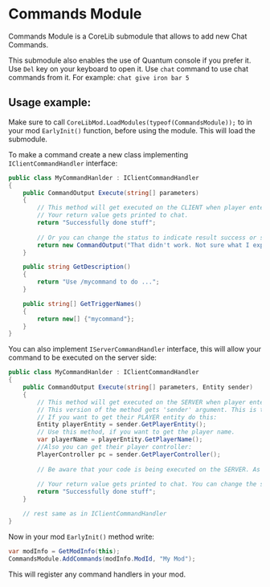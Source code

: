 ﻿# Commands Module
Commands Module is a CoreLib submodule that allows to add new Chat Commands.

This submodule also enables the use of Quantum console if you prefer it. Use `Del` key on your keyboard to open it. Use `chat` command to use chat commands from it. For example: `chat give iron bar 5`

## Usage example:
Make sure to call `CoreLibMod.LoadModules(typeof(CommandsModule));` to in your mod `EarlyInit()` function, before using the module. This will load the submodule.

To make a command create a new class implementing `IClientCommandHandler` interface:
```cs
public class MyCommandHanlder : IClientCommandHandler
{
    public CommandOutput Execute(string[] parameters)
    {
        // This method will get executed on the CLIENT when player enters the command.
        // Your return value gets printed to chat.
        return "Successfully done stuff";
        
        // Or you can change the status to indicate result success or something else
        return new CommandOutput("That didn't work. Not sure what I expected...", CommandStatus.Error);
    }

    public string GetDescription()
    {
        return "Use /mycommand to do ...";
    }

    public string[] GetTriggerNames()
    {
        return new[] {"mycommand"};
    }
}
```

You can also implement `IServerCommandHandler` interface, this will allow your command to be executed on the server side:

```cs
public class MyCommandHanlder : IClientCommandHandler
{
    public CommandOutput Execute(string[] parameters, Entity sender)
    {
        // This method will get executed on the SERVER when player enters the command.
        // This version of the method gets 'sender' argument. This is the entity representing player connection who executed the command.
        // If you want to get their PLAYER entity do this:
        Entity playerEntity = sender.GetPlayerEntity();
        // Use this method, if you want to get the player name.
        var playerName = playerEntity.GetPlayerName();
        //Also you can get their player controller:
        PlayerController pc = sender.GetPlayerController();
        
        // Be aware that your code is being executed on the SERVER. As such don't try to access client specific things here.
        
        // Your return value gets printed to chat. You can change the status to indicate result success or something else
        return "Successfully done stuff";
    }

    // rest same as in IClientCommandHandler
}
```

Now in your mod `EarlyInit()` method write:
```cs
var modInfo = GetModInfo(this);
CommandsModule.AddCommands(modInfo.ModId, "My Mod");
```
This will register any command handlers in your mod.
